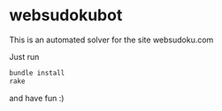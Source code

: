 websudokubot
============

This is an automated solver for the site websudoku.com

Just run

```ruby
bundle install
rake
```

and have fun :)
